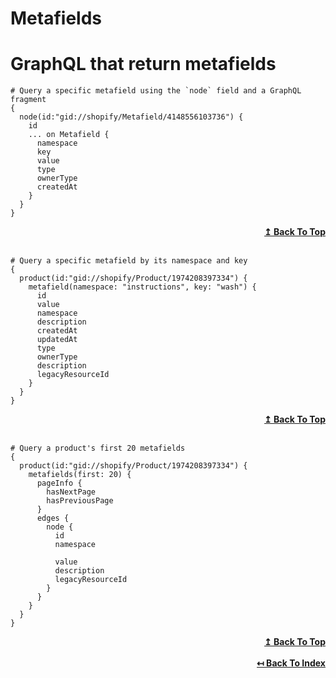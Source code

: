 # Metafields

# GraphQL that return metafields

```
# Query a specific metafield using the `node` field and a GraphQL fragment
{
  node(id:"gid://shopify/Metafield/4148556103736") {
    id
    ... on Metafield {
      namespace
      key
      value
      type
      ownerType
      createdAt
    }
  }
}
```
<div align="right">
  <b><a href="#metafields">↥ Back To Top</a></b>
</div>
<br>

```
# Query a specific metafield by its namespace and key
{
  product(id:"gid://shopify/Product/1974208397334") {
    metafield(namespace: "instructions", key: "wash") {
      id
      value
      namespace
      description
      createdAt
      updatedAt
      type
      ownerType
      description
      legacyResourceId
    }
  }
}
```
<div align="right">
  <b><a href="#metafields">↥ Back To Top</a></b>
</div>
<br>

```
# Query a product's first 20 metafields
{
  product(id:"gid://shopify/Product/1974208397334") {
    metafields(first: 20) {
      pageInfo {
        hasNextPage
        hasPreviousPage
      }
      edges {
        node {
          id
          namespace
          
          value
          description
          legacyResourceId
        }
      }
    }
  }
}
```
<div align="right">
  <b><a href="#metafields">↥ Back To Top</a></b>
</div>
<br>

<div align="right">
  <b><a href="https://github.com/0l1v3r5/shopify-graphql-queries">↤ Back To Index</a></b>
</div>
